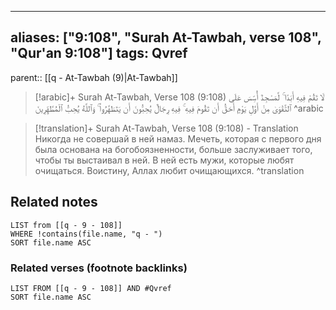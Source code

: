 
---
aliases: ["9:108", "Surah At-Tawbah, verse 108", "Qur'an 9:108"]
tags: Qvref
---

parent:: [[q - At-Tawbah (9)|At-Tawbah]]

> [!arabic]+ Surah At-Tawbah, Verse 108 (9:108)
> <span class="quran-arabic">لَا تَقُمْ فِيهِ أَبَدًا ۚ لَّمَسْجِدٌ أُسِّسَ عَلَى ٱلتَّقْوَىٰ مِنْ أَوَّلِ يَوْمٍ أَحَقُّ أَن تَقُومَ فِيهِ ۚ فِيهِ رِجَالٌ يُحِبُّونَ أَن يَتَطَهَّرُوا۟ ۚ وَٱللَّهُ يُحِبُّ ٱلْمُطَّهِّرِينَ</span>
^arabic

> [!translation]+ Surah At-Tawbah, Verse 108 (9:108) - Translation
> Никогда не совершай в ней намаз. Мечеть, которая с первого дня была основана на богобоязненности, больше заслуживает того, чтобы ты выстаивал в ней. В ней есть мужи, которые любят очищаться. Воистину, Аллах любит очищающихся.
^translation



## Related notes
```dataview
LIST from [[q - 9 - 108]]
WHERE !contains(file.name, "q - ")
SORT file.name ASC
```

### Related verses (footnote backlinks)
```dataview
LIST FROM [[q - 9 - 108]] AND #Qvref
SORT file.name ASC
```

